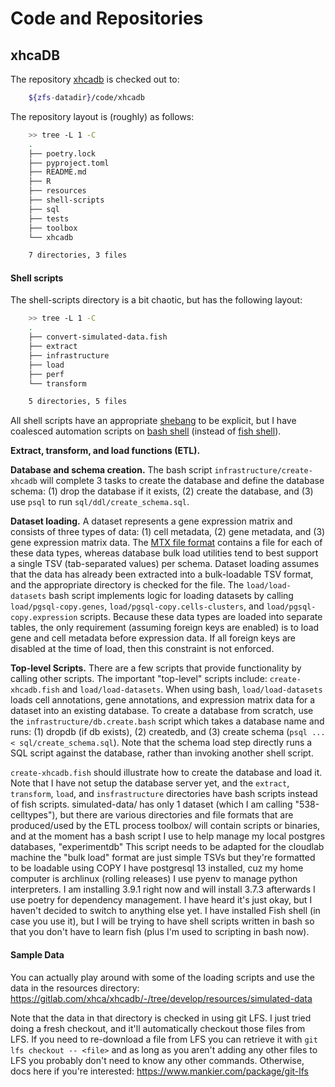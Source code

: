 # Code and Repositories

## xhcaDB

The repository [xhcadb][repo-xhcadb] is checked out to:
```bash
    ${zfs-datadir}/code/xhcadb
```

The repository layout is (roughly) as follows:

```bash
    >> tree -L 1 -C
    .
    ├── poetry.lock
    ├── pyproject.toml
    ├── README.md
    ├── R
    ├── resources
    ├── shell-scripts
    ├── sql
    ├── tests
    ├── toolbox
    └── xhcadb

    7 directories, 3 files
```

#### Shell scripts

The shell-scripts directory is a bit chaotic, but has the following layout:
```bash
    >> tree -L 1 -C
    .
    ├── convert-simulated-data.fish
    ├── extract
    ├── infrastructure
    ├── load
    ├── perf
    └── transform

    5 directories, 5 files
```

All shell scripts have an appropriate [shebang][wiki-shebang] to be explicit, but I have coalesced
automation scripts on [bash shell][tool-bash] (instead of [fish shell][tool-fish]).

**Extract, transform, and load functions (ETL).** 

**Database and schema creation.** The bash script `infrastructure/create-xhcadb` will complete 3
tasks to create the database and define the database schema: (1) drop the database if it exists,
(2) create the database, and (3) use `psql` to run `sql/ddl/create_schema.sql`.

**Dataset loading.** A dataset represents a gene expression matrix and consists of three types of
data: (1) cell metadata, (2) gene metadata, and (3) gene expression matrix data. The [MTX file
format][format-mtx] contains a file for each of these data types, whereas database bulk load
utilities tend to best support a single TSV (tab-separated values) per schema. Dataset loading
assumes that the data has already been extracted into a bulk-loadable TSV format, and the
appropriate directory is checked for the file. The `load/load-datasets` bash script implements
logic for loading datasets by calling `load/pgsql-copy.genes`, `load/pgsql-copy.cells-clusters`,
and `load/pgsql-copy.expression` scripts. Because these data types are loaded into separate tables,
the only requirement (assuming foreign keys are enabled) is to load gene and cell metadata before
expression data. If all foreign keys are disabled at the time of load, then this constraint is not
enforced.


**Top-level Scripts.** There are a few scripts that provide functionality by calling other scripts.
The important "top-level" scripts include: `create-xhcadb.fish` and `load/load-datasets`. When
using bash, `load/load-datasets` loads cell annotations, gene annotations, and expression matrix
data for a dataset into an existing database. To create a database from scratch, use the
`infrastructure/db.create.bash` script which takes a database name and runs: (1) dropdb (if db
exists), (2) createdb, and (3) create schema (`psql ... < sql/create_schema.sql`). Note that the
schema load step directly runs a SQL script against the database, rather than invoking another
shell script.

`create-xhcadb.fish` should illustrate how to create the database and load it. Note that I have not setup the database server yet, and the `extract`, `transform`, `load`, and `insfrastructure` directories have bash scripts instead of fish scripts.
simulated-data/ has only 1 dataset (which I am calling "538-celltypes"), but there are various directories and file formats that are produced/used by the ETL process
toolbox/ will contain scripts or binaries, and at the moment has a bash script I use to help manage my local postgres databases, "experimentdb"
This script needs to be adapted for the cloudlab machine
the "bulk load" format are just simple TSVs but they're formatted to be loadable using COPY
I have postgresql 13 installed, cuz my home computer is archlinux (rolling releases)
I use pyenv to manage python interpreters. I am installing 3.9.1 right now and will install 3.7.3 afterwards
I use poetry for dependency management. I have heard it's just okay, but I haven't decided to switch to anything else yet.
I have installed Fish shell (in case you use it), but I will be trying to have shell scripts written in bash so that you don't have to learn fish (plus I'm used to scripting in bash now).

#### Sample Data
You can actually play around with some of the loading scripts and use the data in the resources directory:
https://gitlab.com/xhca/xhcadb/-/tree/develop/resources/simulated-data

Note that the data in that directory is checked in using git LFS. I just tried doing a fresh checkout, and it'll automatically checkout those files from LFS. If you need to re-download a file from LFS you can retrieve it with
`git lfs checkout -- <file>`
and as long as you aren't adding any other files to LFS you probably don't need to know any other commands. Otherwise, docs here if you're interested: https://www.mankier.com/package/git-lfs


<!-- resources -->
[wiki-shebang]: https://en.wikipedia.org/wiki/Shebang_(Unix)

[tool-fish]:    https://fishshell.com/docs/current/index.html
[tool-bash]:    https://www.gnu.org/software/bash/manual/bash.html

[format-mtx]:   https://math.nist.gov/MatrixMarket/formats.html

[repo-xhcadb]:  https://gitlab.com/xhca/xhcadb
